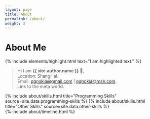 ```yaml
---
layout: page
title: About
permalink: /about/
weight: 3
---
```


# **About Me**
{% include elements/highlight.html text="I am highlighted text." %}
> Hi I am **{{ site.author.name }}** :wave:,<br>
> Location: ShangHai.<br>
> Email: qqnokia@gmail.com | qqnokia@msn.com.<br>
> Link to the meta world.<br>

<div class="row">
{% include about/skills.html title="Programming Skills" source=site.data.programming-skills %}
{% include about/skills.html title="Other Skills" source=site.data.other-skills %}
</div>

<div class="row">
{% include about/timeline.html %}
</div>